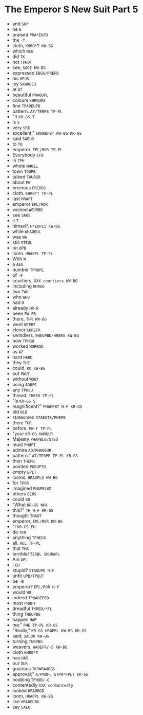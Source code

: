 # The Emperor S New Suit Part 5

* and `SKP`
* he `E`
* praised `PRA*EUFD`
* the `-T`
* cloth, `KHRO*T KW-BG`
* which `WEU`
* did `TK`
* not `TPHOT`
* see, `SAOE KW-BG`
* expressed `EBGS/PREFD`
* his `HEUS`
* joy `SKWROEU`
* at `AT`
* beautiful `PWAOUFL`
* colours `KHROURS`
* fine `TPAOEUPB`
* pattern. `AT/TERPB TP-PL`
* "It `KR-GS T`
* is `S`
* very `SRE`
* excellent," `SKHREPBT KW-BG KR-GS`
* said `SAEUD`
* to `TO`
* emperor. `EPL/ROR TP-PL`
* Everybody `EFB`
* in `TPH`
* whole `WHOEL`
* town `TOUPB`
* talked `TAUBGD`
* about `PW`
* precious `PRERBS`
* cloth. `KHRO*T TP-PL`
* last `HRAFT`
* emperor `EPL/ROR`
* wished `WEURBD`
* see `SAOE`
* it `T`
* himself, `H*EUPLS KW-BG`
* while `WHAOEUL`
* was `WA`
* still `STEUL`
* on `OPB`
* loom. `HRAOPL TP-PL`
* With `W`
* a `AEU`
* number `TPHUPL`
* of `-F`
* courtiers, `XXX courtiers KW-BG`
* including `KHRUG`
* two `TWO`
* who `WHO`
* had `H`
* already `HR-R`
* been `PW-PB`
* there, `THR KW-BG`
* went `WEPBT`
* clever `KHREFR`
* swindlers, `SWEUPBD/HRERS KW-BG`
* now `TPHOU`
* worked `WORBGD`
* as `AZ`
* hard `HARD`
* they `THE`
* could, `KO KW-BG`
* but `PWUT`
* without `WOUT`
* using `AOUFG`
* any `TPHEU`
* thread. `THRED TP-PL`
* "Is `KR-GS S`
* magnificent?" `PHAFPBT H-F KR-GS`
* old `OLD`
* statesmen `STAEUTS/PHEPB`
* there `THR`
* before. `PW-F TP-PL`
* "your `KR-GS KWROUR`
* Majesty `PHAPBLG/STEU`
* must `PHUFT`
* admire `AD/PHAOEUR`
* pattern." `AT/TERPB TP-PL KR-GS`
* then `THEPB`
* pointed `POEUPTD`
* empty `EPLT`
* looms, `HRAOPLS KW-BG`
* for `TPOR`
* imagined `PHAPBLGD`
* others `OERS`
* could `KO`
* "What `KR-GS WHA`
* this?" `TH H-F KR-GS`
* thought `THAUT`
* emperor, `EPL/ROR KW-BG`
* "I `KR-GS EU`
* do `TKO`
* anything `TPHEUG`
* all. `AUL TP-PL`
* that `THA`
* terrible! `TERBL SKHRAPL`
* Am `APL`
* I `EU`
* stupid? `STAOUPD H-F`
* unfit `UPB/TPEUT`
* be `-B`
* emperor? `EPL/ROR H-F`
* would `WO`
* indeed `TPHAOEPBD`
* most `PHOFT`
* dreadful `TKRED/*FL`
* thing `THEUPBG`
* happen `HAP`
* me." `PHE TP-PL KR-GS`
* "Really," `KR-GS HROERL KW-BG KR-GS`
* said, `SAEUD KW-BG`
* turning `TURPBG`
* weavers, `WAOEFR/-S KW-BG`
* cloth `KHRO*T`
* has `HAS`
* our `OUR`
* gracious `TKPWRAURBS`
* approval;" `A/PROFL STPH*FPLT KR-GS`
* nodding `TPHOD/-G`
* contentedly `XXX contentedly`
* looked `HRAOBGD`
* loom, `HRAOPL KW-BG`
* like `HRAOEUBG`
* say `SAEU`
